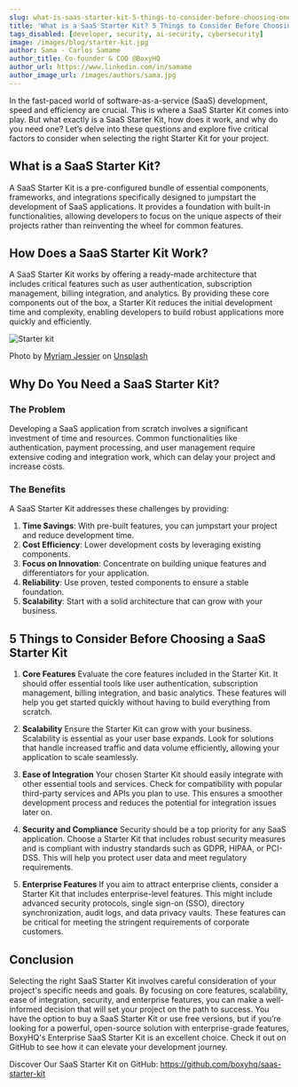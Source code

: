 ```yaml
---
slug: what-is-saas-starter-kit-5-things-to-consider-before-choosing-one
title: 'What is a SaaS Starter Kit? 5 Things to Consider Before Choosing One'
tags_disabled: [developer, security, ai-security, cybersecurity]
image: /images/blog/starter-kit.jpg
author: Sama - Carlos Samame
author_title: Co-founder & COO @BoxyHQ
author_url: https://www.linkedin.com/in/samame
author_image_url: /images/authors/sama.jpg
---
```


In the fast-paced world of software-as-a-service (SaaS) development, speed and efficiency are crucial. This is where a SaaS Starter Kit comes into play. But what exactly is a SaaS Starter Kit, how does it work, and why do you need one? Let’s delve into these questions and explore five critical factors to consider when selecting the right Starter Kit for your project.

## What is a SaaS Starter Kit?

A SaaS Starter Kit is a pre-configured bundle of essential components, frameworks, and integrations specifically designed to jumpstart the development of SaaS applications. It provides a foundation with built-in functionalities, allowing developers to focus on the unique aspects of their projects rather than reinventing the wheel for common features.

## How Does a SaaS Starter Kit Work?

A SaaS Starter Kit works by offering a ready-made architecture that includes critical features such as user authentication, subscription management, billing integration, and analytics. By providing these core components out of the box, a Starter Kit reduces the initial development time and complexity, enabling developers to build robust applications more quickly and efficiently.

![Starter kit](/images/blog/starter-kit.jpg)

<div style={{fontSize: "10px", marginTop: "-10px", paddingBottom: "20px"}}>Photo by 
<a href="https://unsplash.com/@mjessier?utm_content=creditCopyText&utm_medium=referral&utm_source=unsplash">Myriam Jessier</a> on <a href="https://unsplash.com/photos/person-using-macbook-pro-on-black-table-eveI7MOcSmw">Unsplash</a></div>

## Why Do You Need a SaaS Starter Kit?

### The Problem

Developing a SaaS application from scratch involves a significant investment of time and resources. Common functionalities like authentication, payment processing, and user management require extensive coding and integration work, which can delay your project and increase costs.

### The Benefits

A SaaS Starter Kit addresses these challenges by providing:

1. **Time Savings**: With pre-built features, you can jumpstart your project and reduce development time.
2. **Cost Efficiency**: Lower development costs by leveraging existing components.
3. **Focus on Innovation**: Concentrate on building unique features and differentiators for your application.
4. **Reliability**: Use proven, tested components to ensure a stable foundation.
5. **Scalability**: Start with a solid architecture that can grow with your business.

## 5 Things to Consider Before Choosing a SaaS Starter Kit

1. **Core Features**
   Evaluate the core features included in the Starter Kit. It should offer essential tools like user authentication, subscription management, billing integration, and basic analytics. These features will help you get started quickly without having to build everything from scratch.

2. **Scalability**
   Ensure the Starter Kit can grow with your business. Scalability is essential as your user base expands. Look for solutions that handle increased traffic and data volume efficiently, allowing your application to scale seamlessly.

3. **Ease of Integration**
   Your chosen Starter Kit should easily integrate with other essential tools and services. Check for compatibility with popular third-party services and APIs you plan to use. This ensures a smoother development process and reduces the potential for integration issues later on.

4. **Security and Compliance**
   Security should be a top priority for any SaaS application. Choose a Starter Kit that includes robust security measures and is compliant with industry standards such as GDPR, HIPAA, or PCI-DSS. This will help you protect user data and meet regulatory requirements.

5. **Enterprise Features**
   If you aim to attract enterprise clients, consider a Starter Kit that includes enterprise-level features. This might include advanced security protocols, single sign-on (SSO), directory synchronization, audit logs, and data privacy vaults. These features can be critical for meeting the stringent requirements of corporate customers.

## Conclusion

Selecting the right SaaS Starter Kit involves careful consideration of your project's specific needs and goals. By focusing on core features, scalability, ease of integration, security, and enterprise features, you can make a well-informed decision that will set your project on the path to success.
You have the option to buy a SaaS Starter Kit or use free versions, but if you’re looking for a powerful, open-source solution with enterprise-grade features, BoxyHQ's Enterprise SaaS Starter Kit is an excellent choice. Check it out on GitHub to see how it can elevate your development journey.

Discover Our SaaS Starter Kit on GitHub:
https://github.com/boxyhq/saas-starter-kit
